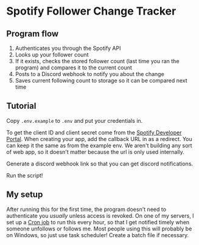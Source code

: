 # Spotify Follower Change Tracker

## Program flow

1. Authenticates you through the Spotify API
2. Looks up your follower count
3. If it exists, checks the stored follower count (last time you ran the program) and compares it to the current count
4. Posts to a Discord webhook to notify you about the change
5. Saves current following count to storage so it can be compared next time

## Tutorial

Copy `.env.example` to `.env` and put your credentials in.

To get the client ID and client secret come from the [Spotify Developer Portal](https://developer.spotify.com/). When creating your app, add the callback URL in as a redirect. You can keep it the same as from the example env. We aren't building any sort of web app, so it doesn't matter because the url is only used internally.

Generate a discord webhook link so that you can get discord notifications.

Run the script!

## My setup

After running this for the first time, the program doesn't need to authenticate you _usually_ unless access is revoked. On one of my servers, I set up a [Cron job](https://en.wikipedia.org/wiki/Cron) to run this every hour, so that I get notified timely when someone unfollows or follows me. Most people using this will probably be on Windows, so just use task scheduler! Create a batch file if necessary.
